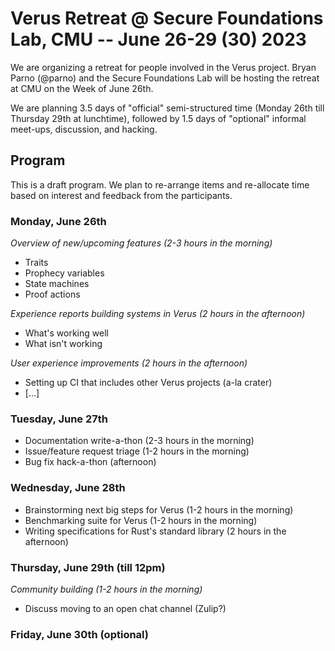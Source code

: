 # Verus Retreat @ Secure Foundations Lab, CMU -- June 26-29 (30) 2023

We are organizing a retreat for people involved in the Verus project.
Bryan Parno (@parno) and the Secure Foundations Lab will be hosting the retreat at CMU on the Week of June 26th.

We are planning 3.5 days of "official" semi-structured time (Monday 26th till Thursday 29th at lunchtime),
followed by 1.5 days of "optional" informal meet-ups, discussion, and hacking.

## Program

This is a draft program. We plan to re-arrange items and re-allocate time based on interest and feedback from the participants.

### Monday, June 26th

*Overview of new/upcoming features (2-3 hours in the morning)*

- Traits
- Prophecy variables
- State machines
- Proof actions

*Experience reports building systems in Verus (2 hours in the afternoon)*

- What's working well
- What isn't working

*User experience improvements (2 hours in the afternoon)*

- Setting up CI that includes other Verus projects (a-la crater)
- [...]

### Tuesday, June 27th

- Documentation write-a-thon  (2-3 hours in the morning)
- Issue/feature request triage (1-2 hours in the morning)
- Bug fix hack-a-thon (afternoon)

### Wednesday, June 28th

- Brainstorming next big steps for Verus (1-2 hours in the morning)
- Benchmarking suite for Verus (1-2 hours in the morning)
- Writing specifications for Rust's standard library (2 hours in the afternoon)

### Thursday, June 29th (till 12pm)

*Community building (1-2 hours in the morning)*

- Discuss moving to an open chat channel (Zulip?)

### Friday, June 30th (optional)